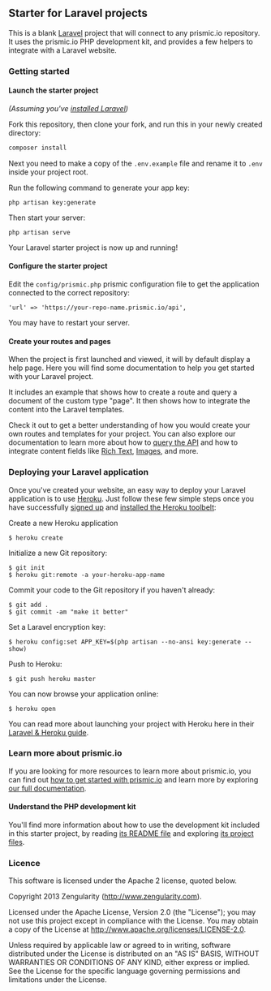 ## Starter for Laravel projects

This is a blank [Laravel](https://laravel.com/) project that will connect to any prismic.io repository. It uses the prismic.io PHP development kit, and provides a few helpers to integrate with a Laravel website.

### Getting started

#### Launch the starter project

*(Assuming you've [installed Laravel](https://laravel.com/docs/5.4/installation))*

Fork this repository, then clone your fork, and run this in your newly created directory:

```sh
composer install
```

Next you need to make a copy of the `.env.example` file and rename it to `.env` inside your project root.

Run the following command to generate your app key:

```
php artisan key:generate
```

Then start your server:

```
php artisan serve
```

Your Laravel starter project is now up and running! 

#### Configure the starter project

Edit the `config/prismic.php` prismic configuration file to get the application connected to the correct repository:

```
'url' => 'https://your-repo-name.prismic.io/api',
```

You may have to restart your server.

#### Create your routes and pages

When the project is first launched and viewed, it will by default display a help page. Here you will find some documentation to help you get started with your Laravel project.

It includes an example that shows how to create a route and query a document of the custom type "page". It then shows how to integrate the content into the Laravel templates. 

Check it out to get a better understanding of how you would create your own routes and templates for your project. You can also explore our documentation to learn more about how to [query the API](https://prismic.io/docs/how-to-query-the-api#?lang=php) and how to integrate content fields like [Rich Text](https://prismic.io/docs/fields/structuredtext#integrate?lang=php), [Images](https://prismic.io/docs/fields/image#integrate?lang=php), and more.

### Deploying your Laravel application

Once you've created your website, an easy way to deploy your Laravel application is to use [Heroku](http://www.heroku.com). Just follow these few simple steps once you have successfully [signed up](https://id.heroku.com/signup/www-header) and [installed the Heroku toolbelt](https://toolbelt.heroku.com/):

Create a new Heroku application

```
$ heroku create
```

Initialize a new Git repository:

```
$ git init
$ heroku git:remote -a your-heroku-app-name
```

Commit your code to the Git repository if you haven't already:

```
$ git add .
$ git commit -am "make it better"
```

Set a Laravel encryption key:

```
$ heroku config:set APP_KEY=$(php artisan --no-ansi key:generate --show)
```

Push to Heroku:

```
$ git push heroku master
```

You can now browse your application online:

```
$ heroku open
```

You can read more about launching your project with Heroku here in their [Laravel & Heroku guide](https://devcenter.heroku.com/articles/getting-started-with-laravel).

### Learn more about prismic.io

If you are looking for more resources to learn more about prismic.io, you can find out [how to get started with prismic.io](https://prismic.io/quickstart#?lang=php) and learn more by exploring [our full documentation](https://prismic.io/docs#?lang=php).

#### Understand the PHP development kit

You'll find more information about how to use the development kit included in this starter project, by reading [its README file](https://github.com/prismicio/php-kit/blob/master/README.md) and exploring [its project files](https://github.com/prismicio/php-kit).

### Licence

This software is licensed under the Apache 2 license, quoted below.

Copyright 2013 Zengularity (http://www.zengularity.com).

Licensed under the Apache License, Version 2.0 (the "License"); you may not use this project except in compliance with the License. You may obtain a copy of the License at http://www.apache.org/licenses/LICENSE-2.0.

Unless required by applicable law or agreed to in writing, software distributed under the License is distributed on an "AS IS" BASIS, WITHOUT WARRANTIES OR CONDITIONS OF ANY KIND, either express or implied. See the License for the specific language governing permissions and limitations under the License.
